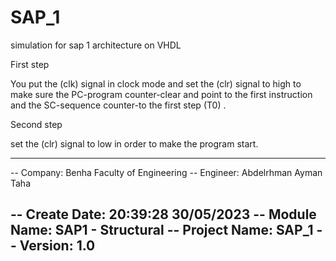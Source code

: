 # SAP_1
simulation for sap 1 architecture on VHDL

First step  

You put the (clk) signal in clock mode and set the (clr) signal to high to make sure the PC-program counter-clear and point to the first instruction and the SC-sequence counter-to the first step (T0) . 

Second step  

set the (clr) signal to low in order to make the program start.  


----------------------------------------------------------------------------------
-- Company:  Benha Faculty of Engineering
-- Engineer: Abdelrhman Ayman Taha

-- Create Date:    20:39:28 30/05/2023 
-- Module Name:    SAP1 - Structural 
-- Project Name:   SAP_1
-- Version: 1.0 
----------------------------------------------------------------------------------

